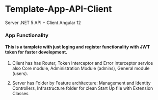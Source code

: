 # Template-App-API-Client
Server .NET 5 API + Client Angular 12

### App Functionality

#### This is a tamplete with just loging and register functionality with JWT token for faster development.

1. Client has has Router, Token Interceptor and Error Interceptor service also Core module, Administration Module (admins), General module (users).

2. Server has Folder by Feature architecture: Management and Identity Controllers, Infrastructure folder for clean Start Up file with Extension Classes
